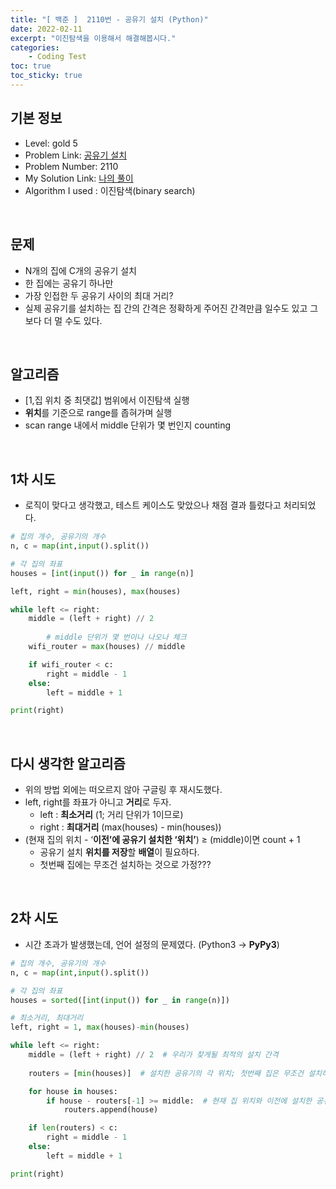 ```yaml
---
title: "[ 백준 ]  2110번 - 공유기 설치 (Python)"
date: 2022-02-11
excerpt: "이진탐색을 이용해서 해결해봅시다."
categories: 
    - Coding Test
toc: true
toc_sticky: true
---
```




## 기본 정보

- Level: gold 5
- Problem Link: [공유기 설치](https://www.acmicpc.net/problem/2110)
- Problem Number: 2110
- My Solution Link: [나의 풀이](https://github.com/claire-1125/AlgoStudy/blob/main/baekjoon/BinarySearch/boj_2110.py)
- Algorithm I used : 이진탐색(binary search)

<br/>

## 문제

- N개의 집에 C개의 공유기 설치
- 한 집에는 공유기 하나만
- 가장 인접한 두 공유기 사이의 최대 거리?
- 실제 공유기를 설치하는 집 간의 간격은 정확하게 주어진 간격만큼 일수도 있고 그보다 더 멀 수도 있다.

<br/>

## 알고리즘

- [1,집 위치 중 최댓값] 범위에서 이진탐색 실행
- **위치**를 기준으로 range를 좁혀가며 실행
- scan range 내에서 middle 단위가 몇 번인지 counting

<br/>

## 1차 시도

- 로직이 맞다고 생각했고, 테스트 케이스도 맞았으나 채점 결과 틀렸다고 처리되었다.

```python
# 집의 개수, 공유기의 개수
n, c = map(int,input().split())

# 각 집의 좌표
houses = [int(input()) for _ in range(n)]

left, right = min(houses), max(houses)

while left <= right:
    middle = (left + right) // 2
    
		# middle 단위가 몇 번이나 나오나 체크
    wifi_router = max(houses) // middle

    if wifi_router < c:
        right = middle - 1
    else:
        left = middle + 1

print(right)
```

<br/>

## 다시 생각한 알고리즘

- 위의 방법 외에는 떠오르지 않아 구글링 후 재시도했다.
- left, right를 좌표가 아니고 **거리**로 두자.
    - left : **최소거리** (1; 거리 단위가 1이므로)
    - right : **최대거리** (max(houses) - min(houses))
- (현재 집의 위치  - ‘**이전’에 공유기 설치한 ‘위치’**) ≥ (middle)이면 count + 1
    - 공유기 설치 **위치를 저장**할 **배열**이 필요하다.
    - 첫번째 집에는 무조건 설치하는 것으로 가정???

<br/>

## 2차 시도

- 시간 초과가 발생했는데, 언어 설정의 문제였다. (Python3 → **PyPy3**)

```python
# 집의 개수, 공유기의 개수
n, c = map(int,input().split())

# 각 집의 좌표
houses = sorted([int(input()) for _ in range(n)])

# 최소거리, 최대거리
left, right = 1, max(houses)-min(houses)

while left <= right:
    middle = (left + right) // 2  # 우리가 찾게될 최적의 설치 간격
    
    routers = [min(houses)]  # 설치한 공유기의 각 위치; 첫번째 집은 무조건 설치하는 것으로 가정

    for house in houses:
        if house - routers[-1] >= middle:  # 현재 집 위치와 이전에 설치한 공유기의 위치 간의 거리가 middle 이상이 되면 설치가능하므로
            routers.append(house)

    if len(routers) < c:
        right = middle - 1
    else:
        left = middle + 1

print(right)
```